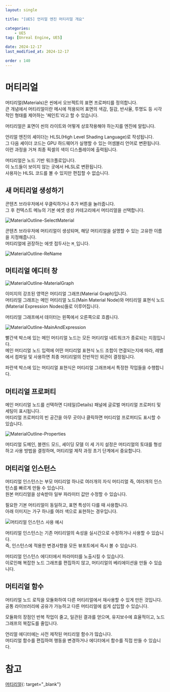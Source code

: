 ```yaml
---
layout: single

title: "[UE5] 언리얼 엔진 머티리얼 개요"

categories:
    - UE5
tag: [Unreal Engine, UE5]

date: 2024-12-17
last_modified_at: 2024-12-17

order : 140
---
```


# 머티리얼

머티리얼(Materials)은 씬에서 오브젝트의 표면 프로퍼티를 정의합니다.  
큰 개념에서 머티리얼이란 메시에 적용되어 표면의 색감, 질감, 반사율, 투명도 등 시각적인 형태를 제어하는 '페인트'라고 할 수 있습니다.

머티리얼은 표면이 씬의 라이트와 어떻게 상호작용해야 하는지를 엔진에 알립니다.

언리얼 엔진의 셰이더는 HLSL(High Level Shading Language)로 작성됩니다.  
그 다음 셰이더 코드는 GPU 하드웨어가 실행할 수 있는 어셈블리 언어로 변환됩니다.  
이런 과정을 거쳐 최종 픽셀의 색이 디스플레이에 출력됩니다.

머티리얼은 노드 기반 워크플로입니다.  
이 노드들이 보이지 않는 곳에서 HLSL로 변환됩니다.  
사용자는 HLSL 코드를 볼 수 있지만 편집할 수 없습니다.

## 새 머티리얼 생성하기

콘텐츠 브라우저에서 우클릭하거나 추가 버튼을 눌러줍니다.  
그 후 컨텍스트 메뉴의 기본 에셋 생성 카테고리에서 머티리얼을 선택합니다.

![MaterialOutline-SelectMaterial]({{site.url}}/images/ue5/ue5/2024-12-17-MaterialOutline/MaterialOutline-SelectMaterial.PNG)

콘텐츠 브라우저에 머티리얼이 생성되며, 해당 머티리얼을 설명할 수 있는 고유한 이름을 지정해줍니다.  
머티리얼에 권장하는 에셋 접두사는 `M_`입니다.

![MaterialOutline-ReName]({{site.url}}/images/ue5/ue5/2024-12-17-MaterialOutline/MaterialOutline-ReName.PNG)

## 머티리얼 에디터 창

![MaterialOutline-MaterialGraph]({{site.url}}/images/ue5/ue5/2024-12-17-MaterialOutline/MaterialOutline-MaterialGraph.PNG)

이미지의 강조된 영역은 머티리얼 그래프(Material Graph)입니다.  
머티리얼 그래프는 메인 머티리얼 노드(Main Material Node)와 머티리얼 표현식 노드(Material Expression Nodes)들로 이루어집니다.  

머티리얼 그래프에서 데이터는 왼쪽에서 오른쪽으로 흐릅니다.

![MaterialOutline-MainAndExpression]({{site.url}}/images/ue5/ue5/2024-12-17-MaterialOutline/MaterialOutline-MainAndExpression.PNG)

빨간색 박스에 있는 메인 머티리얼 노드는 모든 머티리얼 네트워크가 종료되는 지점입니다.  
메인 머티리얼 노드 입력에 어떤 머티리얼 표현식 노드 조합이 연결되는지에 따라, 레벨에서 컴파일 및 사용하면 최종 머티리얼의 전반적인 외관이 결정됩니다.

파란색 박스에 있는 머티리얼 표현식은 머티리얼 그래프에서 특정한 작업들을 수행합니다.  

## 머티리얼 프로퍼티

메인 머티리얼 노드를 선택하면 디테일(Details) 패널에 글로벌 머티리얼 프로퍼티 및 세팅이 표시됩니다.  
머티리얼 프로퍼티의 빈 공간을 아무 곳이나 클릭하면 머티리얼 프로퍼티도 표시할 수 있습니다.

![MaterialOutline-Properties]({{site.url}}/images/ue5/ue5/2024-12-17-MaterialOutline/MaterialOutline-Properties.PNG)

머티리얼 도메인, 블렌드 모드, 셰이딩 모델 이 세 가지 설정은 머티리얼의 토대를 형성하고 사용 방법을 결정하며, 머티리얼 제작 과정 초기 단계에서 중요합니다.

## 머티리얼 인스턴스

머티리얼 인스턴스는 부모 머티리얼 하나로 여러개의 자식 머티리얼 즉, 여러개의 인스턴스를 빠르게 만들 수 있습니다.  
원본 머티리얼을 상속받아 일부 파라미터 값만 수정할 수 있습니다.

필요한 기본 머티리얼이 동일하고, 표면 특성이 다를 때 사용합니다.  
아래 이미지는 가구 하나를 여러 색으로 표현하는 경우입니다.

![머티리얼 인스턴스 사용 예시](https://d1iv7db44yhgxn.cloudfront.net/documentation/images/622dc3fd-a2e2-46c3-ac0a-ed41934993f4/instances-example.png)

머티리얼 인스턴스는 기존 머티리얼의 속성을 실시간으로 수정하거나 사용할 수 있습니다.   
즉, 인스턴스에 적용한 변경사항을 모든 뷰포트에서 즉시 볼 수 있습니다.

머티리얼 인스턴스 에디터에서 파라미터를 노출시킬 수 있습니다.  
이로인해 복잡한 노드 그래프를 편집하지 않고, 머티리얼의 베리에이션을 만들 수 있습니다.

## 머티리얼 함수

머티리얼 노드 로직을 모듈화하여 다른 머티리얼에서 재사용할 수 있게 만든 것입니다.  
공통 라이브러리에 공유가 가능하고 다른 머티리얼에 쉽게 삽입할 수 있습니다.

모듈화의 장점인 반복 작업이 줄고, 일관된 결과를 얻으며, 유지보수에 효율적이고, 노드 그래프의 복잡도를 줄입니다.

언리얼 에디터에는 사전 제작된 머티리얼 함수가 많습니다.  
머티리얼 함수를 편집하여 행동을 변경하거나 에디터에서 함수를 직접 만들 수 있습니다.

# 참고

[머티리얼](https://dev.epicgames.com/documentation/ko-kr/unreal-engine/unreal-engine-materials){: target="_blank"}